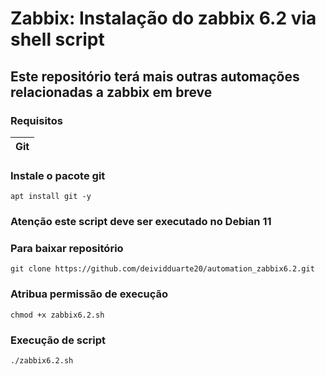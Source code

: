 # Zabbix: Instalação do zabbix 6.2 via shell script
## Este repositório terá mais outras automações relacionadas a zabbix em breve 

### Requisitos 

|Git|
|---|

### Instale o pacote git
`apt install git -y`

### Atenção este script deve ser executado no Debian 11

### Para baixar repositório
`git clone https://github.com/deividduarte20/automation_zabbix6.2.git`

### Atribua permissão de execução
`chmod +x zabbix6.2.sh`

### Execução de script
`./zabbix6.2.sh`


